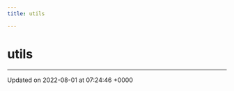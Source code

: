 ```yaml
---
title: utils

---
```


# utils








-------------------------------

Updated on 2022-08-01 at 07:24:46 +0000